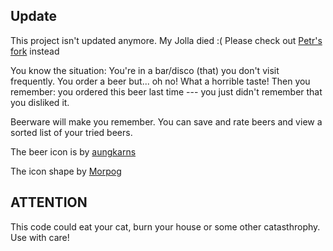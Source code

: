 ## Update

This project isn't updated anymore. My Jolla died :( Please check out [Petr's fork](https://github.com/mentaljam/Beerware) instead

You know the situation: You're in a bar/disco (that) you don't visit frequently.
You order a beer but... oh no! What a horrible taste!  Then you remember: you 
ordered this beer last time --- you just didn't remember that you disliked it.

Beerware will make you remember. You can save and rate beers and view a
sorted list of your tried beers.

The beer icon is by [aungkarns](https://openclipart.org/detail/73591/beer)

The icon shape by [Morpog](https://github.com/Morpog/jolla-icon-shapes)

## ATTENTION
This code could eat your cat, burn your house or some other catasthrophy. Use with care!

